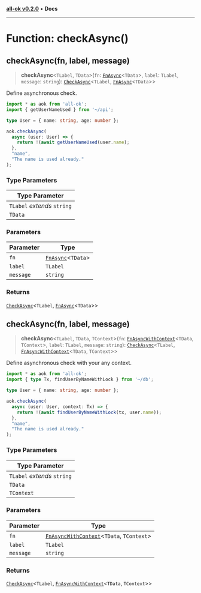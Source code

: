 [**all-ok v0.2.0**](../README.md) • **Docs**

***

# Function: checkAsync()

## checkAsync(fn, label, message)

> **checkAsync**\<`TLabel`, `TData`\>(`fn`: [`FnAsync`](../-internal-/type-aliases/FnAsync.md)\<`TData`\>, `label`: `TLabel`, `message`: `string`): [`CheckAsync`](../type-aliases/CheckAsync.md)\<`TLabel`, [`FnAsync`](../-internal-/type-aliases/FnAsync.md)\<`TData`\>\>

Define asynchronous check.

```ts
import * as aok from 'all-ok';
import { getUserNameUsed } from '~/api';

type User = { name: string, age: number };

aok.checkAsync(
  async (user: User) => {
    return !(await getUserNameUsed(user.name);
  },
  "name",
  "The name is used already."
);
```

### Type Parameters

| Type Parameter |
| ------ |
| `TLabel` *extends* `string` |
| `TData` |

### Parameters

| Parameter | Type |
| ------ | ------ |
| `fn` | [`FnAsync`](../-internal-/type-aliases/FnAsync.md)\<`TData`\> |
| `label` | `TLabel` |
| `message` | `string` |

### Returns

[`CheckAsync`](../type-aliases/CheckAsync.md)\<`TLabel`, [`FnAsync`](../-internal-/type-aliases/FnAsync.md)\<`TData`\>\>

## checkAsync(fn, label, message)

> **checkAsync**\<`TLabel`, `TData`, `TContext`\>(`fn`: [`FnAsyncWithContext`](../-internal-/type-aliases/FnAsyncWithContext.md)\<`TData`, `TContext`\>, `label`: `TLabel`, `message`: `string`): [`CheckAsync`](../type-aliases/CheckAsync.md)\<`TLabel`, [`FnAsyncWithContext`](../-internal-/type-aliases/FnAsyncWithContext.md)\<`TData`, `TContext`\>\>

Define asynchronous check with your any context.

```ts
import * as aok from 'all-ok';
import { type Tx, findUserByNameWithLock } from '~/db';

type User = { name: string, age: number };

aok.checkAsync(
  async (user: User, context: Tx) => {
    return !(await findUserByNameWithLock(tx, user.name));
  },
  "name",
  "The name is used already."
);
```

### Type Parameters

| Type Parameter |
| ------ |
| `TLabel` *extends* `string` |
| `TData` |
| `TContext` |

### Parameters

| Parameter | Type |
| ------ | ------ |
| `fn` | [`FnAsyncWithContext`](../-internal-/type-aliases/FnAsyncWithContext.md)\<`TData`, `TContext`\> |
| `label` | `TLabel` |
| `message` | `string` |

### Returns

[`CheckAsync`](../type-aliases/CheckAsync.md)\<`TLabel`, [`FnAsyncWithContext`](../-internal-/type-aliases/FnAsyncWithContext.md)\<`TData`, `TContext`\>\>
